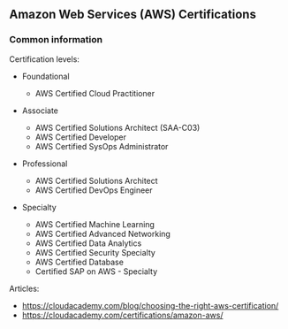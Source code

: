 ## Amazon Web Services (AWS) Certifications

### Common information

Certification levels:

* Foundational
    * AWS Certified Cloud Practitioner

* Associate
    * AWS Certified Solutions Architect (SAA-C03)
    * AWS Certified Developer
    * AWS Certified SysOps Administrator

* Professional
    * AWS Certified Solutions Architect
    * AWS Certified DevOps Engineer

* Specialty
    * AWS Certified Machine Learning
    * AWS Certified Advanced Networking
    * AWS Certified Data Analytics
    * AWS Certified Security Specialty
    * AWS Certified Database
    * Certified SAP on AWS - Specialty

Articles:
- https://cloudacademy.com/blog/choosing-the-right-aws-certification/
- https://cloudacademy.com/certifications/amazon-aws/
